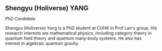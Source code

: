 <span style="font-size:1.5em;"> **Shengyu (Holiverse) YANG** </span>

*PhD Candidate* 

Shengyu (Holiverse) Yang is a PhD student at CUHK in Prof Lan's group. His research interests are mathematical physics, including category theory in quantum field theory and quantum many-body systems. He also has interest in algebraic quantum gravity.